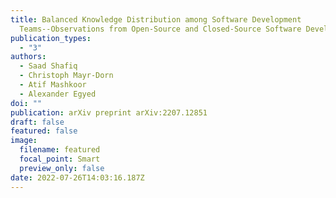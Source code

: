 ```yaml
---
title: Balanced Knowledge Distribution among Software Development
  Teams--Observations from Open-Source and Closed-Source Software Development
publication_types:
  - "3"
authors:
  - Saad Shafiq
  - Christoph Mayr-Dorn
  - Atif Mashkoor
  - Alexander Egyed
doi: ""
publication: arXiv preprint arXiv:2207.12851
draft: false
featured: false
image:
  filename: featured
  focal_point: Smart
  preview_only: false
date: 2022-07-26T14:03:16.187Z
---
```


